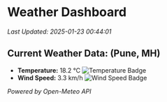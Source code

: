 
# Weather Dashboard

_Last Updated: 2025-01-23 00:44:01_

## Current Weather Data: (Pune, MH)
- **Temperature:** 18.2 °C ![Temperature Badge](https://img.shields.io/badge/Temperature-Low%20Temp-blue)
- **Wind Speed:** 3.3 km/h ![Wind Speed Badge](https://img.shields.io/badge/Wind%20Speed-Low%20Wind-blue)

*Powered by Open-Meteo API*
